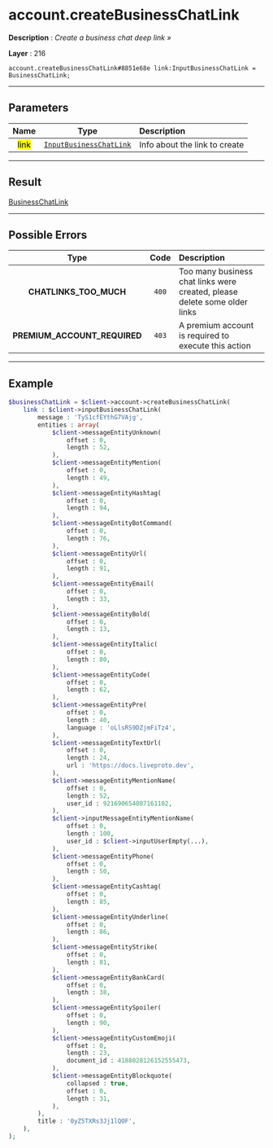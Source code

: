 # account.createBusinessChatLink

**Description** : *Create a business chat deep link &raquo;*

**Layer** : 216

```tl
account.createBusinessChatLink#8851e68e link:InputBusinessChatLink = BusinessChatLink;
```

---

## Parameters

| Name | Type | Description |
| :---: | :---: | :--- |
| <mark>link</mark> | [`InputBusinessChatLink`](type/InputBusinessChatLink) | Info about the link to create |

---

## Result

[BusinessChatLink](type/BusinessChatLink)

---

## Possible Errors

| Type | Code | Description |
| :---: | :---: | :--- |
| **CHATLINKS_TOO_MUCH** | `400` | Too many business chat links were created, please delete some older links |
| **PREMIUM_ACCOUNT_REQUIRED** | `403` | A premium account is required to execute this action |

---

## Example

```php
$businessChatLink = $client->account->createBusinessChatLink(
	link : $client->inputBusinessChatLink(
		message : 'TyS1cfEYthG7VAjg',
		entities : array(
			$client->messageEntityUnknown(
				offset : 0,
				length : 52,
			),
			$client->messageEntityMention(
				offset : 0,
				length : 49,
			),
			$client->messageEntityHashtag(
				offset : 0,
				length : 94,
			),
			$client->messageEntityBotCommand(
				offset : 0,
				length : 76,
			),
			$client->messageEntityUrl(
				offset : 0,
				length : 91,
			),
			$client->messageEntityEmail(
				offset : 0,
				length : 33,
			),
			$client->messageEntityBold(
				offset : 0,
				length : 13,
			),
			$client->messageEntityItalic(
				offset : 0,
				length : 80,
			),
			$client->messageEntityCode(
				offset : 0,
				length : 62,
			),
			$client->messageEntityPre(
				offset : 0,
				length : 40,
				language : 'oLlsRS9DZjmFiTz4',
			),
			$client->messageEntityTextUrl(
				offset : 0,
				length : 24,
				url : 'https://docs.liveproto.dev',
			),
			$client->messageEntityMentionName(
				offset : 0,
				length : 52,
				user_id : 921690654087161102,
			),
			$client->inputMessageEntityMentionName(
				offset : 0,
				length : 100,
				user_id : $client->inputUserEmpty(...),
			),
			$client->messageEntityPhone(
				offset : 0,
				length : 50,
			),
			$client->messageEntityCashtag(
				offset : 0,
				length : 85,
			),
			$client->messageEntityUnderline(
				offset : 0,
				length : 86,
			),
			$client->messageEntityStrike(
				offset : 0,
				length : 81,
			),
			$client->messageEntityBankCard(
				offset : 0,
				length : 38,
			),
			$client->messageEntitySpoiler(
				offset : 0,
				length : 90,
			),
			$client->messageEntityCustomEmoji(
				offset : 0,
				length : 23,
				document_id : 4188028126152555473,
			),
			$client->messageEntityBlockquote(
				collapsed : true,
				offset : 0,
				length : 31,
			),
		),
		title : '0yZ5TXRs3Jj1lQOF',
	),
);
```